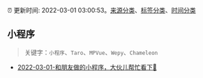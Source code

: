 :alarm_clock: 更新时间: 2022-03-01 03:00:53。[来源分类](../README.md)、[标签分类](../TAGS.md)、[时间分类](../TIMELINE.md)

## 小程序


> 关键字：`小程序`、`Taro`、`MPVue`、`Wepy`、`Chameleon`



- [2022-03-01-和朋友做的小程序，大伙儿帮忙看下👀](https://www.v2ex.com/t/837077) 